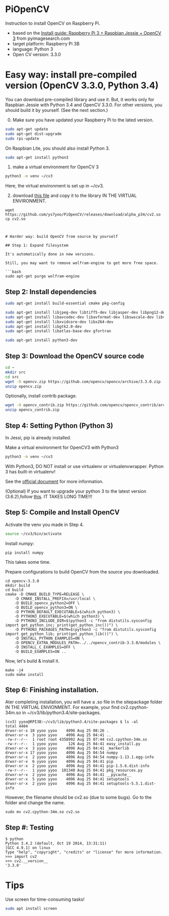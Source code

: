 # PiOpenCV
Instruction to install OpenCV on Raspberry Pi.
* based on the 
[Install guide: Raspberry Pi 3 + Raspbian Jessie + OpenCV 3](http://www.pyimagesearch.com/2016/04/18/install-guide-raspberry-pi-3-raspbian-jessie-opencv-3/) from pyimagesearch.com
* target platform: Raspberry Pi 3B
* language: Python 3
* Open CV version: 3.3.0






# Easy way: install pre-compiled version (OpenCV 3.3.0, Python 3.4)

You can download pre-compiled library and use it.
But, it works only for Raspbian Jessie with Python 3.4 and OpenCV 3.3.0.
For other versions, you should build it by yourself. (See the next section.)


0. Make sure you have updated your Raspberry Pi to the lated version.

```bash
sudo apt-get update
sudo apt-get dist-upgrade
sudo rpi-update
```

On Raspbian Lite, you should also install Python 3.
```bash
sudo apt-get install python3
```



1. make a virtual environment for OpenCV 3

```bash
python3 -m venv ~/cv3
``` 
Here, the virtual environment is set up in ~/cv3.


2. download [this file](https://github.com/ys7yoo/PiOpenCV/releases/download/alpha_p34/cv2.so) and copy it to the library IN THE VIRTUAL ENVIRONMENT.
```
wget https://github.com/ys7yoo/PiOpenCV/releases/download/alpha_p34/cv2.so
cp cv2.so 



# Harder way: build OpenCV from source by yourself

## Step 1: Expand filesystem

It's automatically done in new versions.

Still, you may want to remove wolfram-engine to get more free space.

```bash
sudo apt-get purge wolfram-engine
```

## Step 2: Install dependencies
```bash
sudo apt-get install build-essential cmake pkg-config

sudo apt-get install libjpeg-dev libtiff5-dev libjasper-dev libpng12-dev
sudo apt-get install libavcodec-dev libavformat-dev libswscale-dev libv4l-dev
sudo apt-get install libxvidcore-dev libx264-dev
sudo apt-get install libgtk2.0-dev
sudo apt-get install libatlas-base-dev gfortran

sudo apt-get install python3-dev
```

## Step 3: Download the OpenCV source code
```bash
cd ~
mkdir src
cd src
wget -O opencv.zip https://github.com/opencv/opencv/archive/3.3.0.zip
unzip opencv.zip
```

Optionally, install contrib package.
```bash
wget -O opencv_contrib.zip https://github.com/opencv/opencv_contrib/archive/3.3.0.zip
unzip opencv_contrib.zip
```


## Step 4: Setting Python (Python 3)

In Jessi, pip is already installed.

Make a virtual environment for OpenCV3 with Python3
```bash
python3 -m venv ~/cv3
``` 

With Python3, DO NOT install or use virtualenv or virtualenvwrapper.
Python 3 has built-in virtualenv!

See the [official document](https://docs.python.org/3/library/venv.html) for more information.

(Optional) If you want to upgrade your python 3 to the latest version (3.6.2),follow [this](https://gist.github.com/ys7yoo/93b1531d453eeb803fda30b5480c59c0).
IT TAKES LONG TIME!!!



## Step 5: Compile and Install OpenCV

Activate the venv you made in Step 4.
```bash
source ~/cv3/bin/activate
``` 

Install numpy: 
```
pip install numpy
```
This takes some time.

Prepare configurations to build OpenCV from the source you downloaded.
```
cd opencv-3.3.0
mkdir build
cd build
cmake -D CMAKE_BUILD_TYPE=RELEASE \
    -D CMAKE_INSTALL_PREFIX=/usr/local \
    -D BUILD_opencv_python2=OFF \
    -D BUILD_opencv_python3=ON \
    -D PYTHON_DEFAULT_EXECUTABLE=$(which python3) \
    -D PYTHON3_EXECUTABLE=$(which python3) \
    -D PYTHON3_INCLUDE_DIR=$(python3 -c "from distutils.sysconfig import get_python_inc; print(get_python_inc())") \
    -D PYTHON3_PACKAGES_PATH=$(python3 -c "from distutils.sysconfig import get_python_lib; print(get_python_lib())") \
    -D INSTALL_PYTHON_EXAMPLES=ON \
    -D OPENCV_EXTRA_MODULES_PATH=../../opencv_contrib-3.3.0/modules \
    -D INSTALL_C_EXAMPLES=OFF \
    -D BUILD_EXAMPLES=ON ..
```

Now, let's build & install it.
```
make -j4
sudo make install
```

## Step 6: Finishing installation.

Ater completing installation, you will have a .so file in the sitepackage folder IN THE VIRTUAL ENVIONMENT.
For example, your find cv2.cpython-34m.so in ~/cv3/lib/python3.4/site-packages.
```
(cv3) yyoo@RPI3B:~/cv3/lib/python3.4/site-packages $ ls -al
total 4404
drwxr-xr-x 10 yyoo yyoo    4096 Aug 25 08:26 .
drwxr-xr-x  3 yyoo yyoo    4096 Aug 25 04:41 ..
-rw-r--r--  1 root root 4358992 Aug 25 07:44 cv2.cpython-34m.so
-rw-r--r--  1 yyoo yyoo     126 Aug 25 04:41 easy_install.py
drwxr-xr-x  3 yyoo yyoo    4096 Aug 25 04:41 _markerlib
drwxr-xr-x 17 yyoo yyoo    4096 Aug 25 04:54 numpy
drwxr-xr-x  2 yyoo yyoo    4096 Aug 25 04:54 numpy-1.13.1.egg-info
drwxr-xr-x  6 yyoo yyoo    4096 Aug 25 04:41 pip
drwxr-xr-x  2 yyoo yyoo    4096 Aug 25 04:41 pip-1.5.6.dist-info
-rw-r--r--  1 yyoo yyoo  101340 Aug 25 04:41 pkg_resources.py
drwxr-xr-x  2 yyoo yyoo    4096 Aug 25 04:41 __pycache__
drwxr-xr-x  5 yyoo yyoo    4096 Aug 25 04:41 setuptools
drwxr-xr-x  2 yyoo yyoo    4096 Aug 25 04:41 setuptools-5.5.1.dist-info
```

However, the filename should be cv2.so (due to some bugs).
Go to the folder and change the name.
```
sudo mv cv2.cpython-34m.so cv2.so
```

## Step #: Testing 

```
$ python
Python 3.4.2 (default, Oct 19 2014, 13:31:11) 
[GCC 4.9.1] on linux
Type "help", "copyright", "credits" or "license" for more information.
>>> import cv2
>>> cv2.__version__
'3.3.0'
```



# Tips

Use screen for time-consuming tasks!

```bash
sudo apt install screen
```

